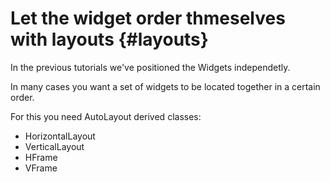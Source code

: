 Let the widget order thmeselves with layouts {#layouts}
============================================
In the previous tutorials we've positioned the Widgets independetly.

In many cases you want a set of widgets to be located together in a certain order.

For this you need AutoLayout derived classes:
* HorizontalLayout
* VerticalLayout
* HFrame
* VFrame
